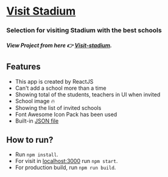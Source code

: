 # [Visit Stadium](https://github.com/jbmakib/visit-stadium)

### Selection for visiting Stadium with the best schools

##### View Project from here 👉 [Visit-stadium](https://visit-stadium.netlify.app/).

## Features

-   This app is created by ReactJS
-   Can't add a school more than a time
-   Showing total of the students, teachers in UI when invited
-   School image 🔥
-   Showing the list of invited schools
-   Font Awesome Icon Pack has been used
-   Built-in [JSON file](https://jbmakib.github.io/visit-stadium/public/schools.JSON)

## How to run?

-   Run `npm install`.
-   For visit in [localhost:3000](http://localhost:3000) run `npm start`.
-   For production build, run `npm run build`.
